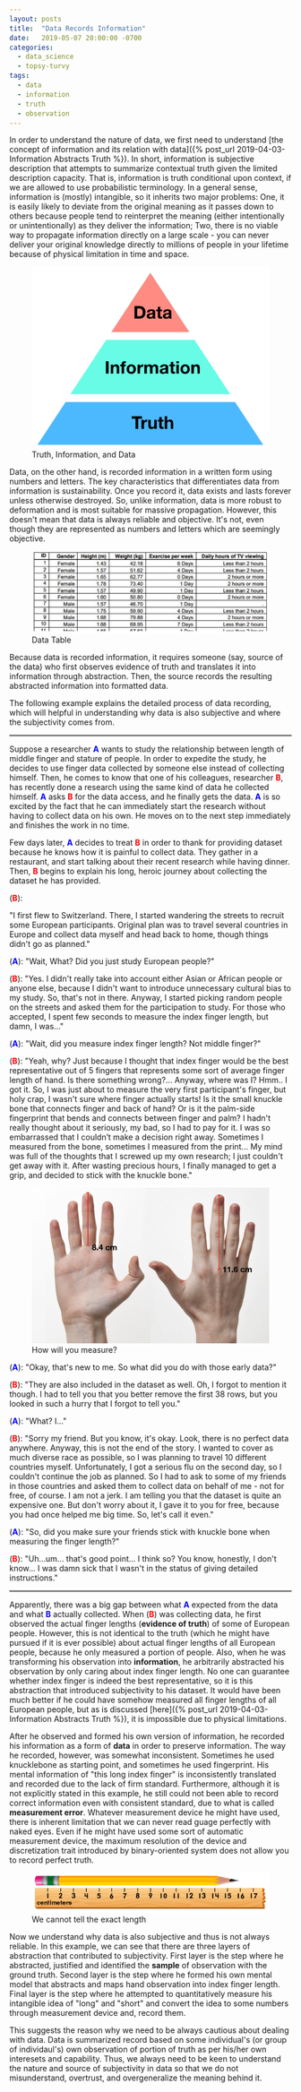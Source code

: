 ```yaml
---
layout: posts
title:  "Data Records Information"
date:   2019-05-07 20:00:00 -0700
categories:
  - data_science
  - topsy-turvy
tags:
  - data
  - information
  - truth
  - observation
---
```


In order to understand the nature of data, we first need to understand [the concept of information and its relation with data]({% post_url 2019-04-03-Information Abstracts Truth %}). In short, information is subjective description that attempts to summarize contextual truth given the limited description capacity. That is, information is truth conditional upon context, if we are allowed to use probabilistic terminology. In a general sense, information is (mostly) intangible, so it inherits two major problems: One, it is easily likely to deviate from the original meaning as it passes down to others because people tend to reinterpret the meaning (either intentionally or unintentionally) as they deliver the information; Two, there is no viable way to propagate information directly on a large scale - you can never deliver your original knowledge directly to millions of people in your lifetime because of physical limitation in time and space.

<figure>
  <img src="/assets/images/3layer_pyramid.png">
  <figcaption>Truth, Information, and Data</figcaption>
</figure>

Data, on the other hand, is recorded information in a written form using numbers and letters. The key characteristics that differentiates data from information is sustainability. Once you record it, data exists and lasts forever unless otherwise destroyed. So, unlike information, data is more robust to deformation and is most suitable for massive propagation. However, this doesn't mean that data is always reliable and objective. It's not, even though they are represented as numbers and letters which are seemingly objective.

<figure>
  <img src="/assets/images/data_table2.png">
  <figcaption>Data Table</figcaption>
</figure>

Because data is recorded information, it requires someone (say, source of the data) who first observes evidence of truth and translates it into information through abstraction. Then, the source records the resulting abstracted information into formatted data.
<!---That means, data goes through additional step of abstraction.--->
The following example explains the detailed process of data recording, which will helpful in understanding why data is also subjective and where the subjectivity comes from.

<hr style="height:3px;border:none;color:#808080;background-color:#808080;" />

Suppose a researcher <font color="blue"><b>A</b></font> wants to study the relationship between length of middle finger and stature of people. In order to expedite the study, he decides to use finger data collected by someone else instead of collecting himself. Then, he comes to know that one of his colleagues, researcher <font color="red"><b>B</b></font>, has recently done a research using the same kind of data he collected himself. <font color="blue"><b>A</b></font> asks <font color="red"><b>B</b></font> for the data access, and he finally gets the data. <font color="blue"><b>A</b></font> is so excited by the fact that he can immediately start the research without having to collect data on his own. He moves on to the next step immediately and finishes the work in no time.

Few days later, <font color="blue"><b>A</b></font> decides to treat <font color="red"><b>B</b></font> in order to thank for providing dataset because he knows how it is painful to collect data. They gather in a restaurant, and start talking about their recent research while having dinner. Then, <font color="red"><b>B</b></font> begins to explain his long, heroic journey about collecting the dataset he has provided.

(<font color="red"><b>B</b></font>): 
<!---I first started to collect data myself. I first decided to fly--->
"I first flew to Switzerland. There, I started wandering the streets to recruit some European participants. Original plan was to travel several countries in Europe and collect data myself and head back to home, though things didn't go as planned."
  
(<font color="blue"><b>A</b></font>): "Wait, What? Did you just study European people?"

(<font color="red"><b>B</b></font>): "Yes. I didn't really take into account either Asian or African people or anyone else, because I didn't want to introduce unnecessary cultural bias to my study. So, that's not in there. Anyway, I started picking random people on the streets and asked them for the participation to study. For those who accepted, I spent few seconds to measure the index finger length, but damn, I was..."

(<font color="blue"><b>A</b></font>): "Wait, did you measure index finger length? Not middle finger?"

(<font color="red"><b>B</b></font>): "Yeah, why? Just because I thought that index finger would be the best representative out of 5 fingers that represents some sort of average finger length of hand. Is there something wrong?... Anyway, where was I? Hmm.. I got it. So, I was just about to measure the very first participant's finger, but holy crap, I wasn't sure where finger actually starts! Is it the small knuckle bone that connects finger and back of hand? Or is it the palm-side fingerprint that bends and connects between finger and palm? I hadn't really thought about it seriously, my bad, so I had to pay for it. I was so embarrassed that I couldn’t make a decision right away. Sometimes I measured from the bone, sometimes I measured from the print... My mind was full of the thoughts that I screwed up my own research; I just couldn't get away with it. After wasting precious hours, I finally managed to get a grip, and decided to stick with the knuckle bone."

<figure>
  <img src="/assets/images/hand.png">
  <figcaption>How will you measure?</figcaption>
</figure>

(<font color="blue"><b>A</b></font>): "Okay, that's new to me. So what did you do with those early data?"

(<font color="red"><b>B</b></font>): "They are also included in the dataset as well. Oh, I forgot to mention it though. I had to tell you that you better remove the first 38 rows, but you looked in such a hurry that I forgot to tell you."

(<font color="blue"><b>A</b></font>): "What? I..."

(<font color="red"><b>B</b></font>): "Sorry my friend. But you know, it's okay. Look, there is no perfect data anywhere. Anyway, this is not the end of the story. I wanted to cover as much diverse race as possible, so I was planning to travel 10 different countries myself. Unfortunately, I got a serious flu on the second day, so I couldn't continue the job as planned. So I had to ask to some of my friends in those countries and asked them to collect data on behalf of me - not for free, of course. I am not a jerk. I am telling you that the dataset is quite an expensive one. But don't worry about it, I gave it to you for free, because you had once helped me big time. So, let's call it even."

(<font color="blue"><b>A</b></font>): "So, did you make sure your friends stick with knuckle bone when measuring the finger length?"

(<font color="red"><b>B</b></font>): "Uh...um... that's good point... I think so? You know, honestly, I don't know... I was damn sick that I wasn't in the status of giving detailed instructions."

<hr style="height:3px;border:none;color:#808080;background-color:#808080;" />

Apparently, there was a big gap between what <font color="blue"><b>A</b></font> expected from the data and what <font color="blue"><b>B</b></font> actually collected. When (<font color="red"><b>B</b></font>) was collecting data, he first observed the actual finger lengths (<b>evidence of truth</b>) of some of European people. However, this is not identical to the truth (which he might have pursued if it is ever possible) about actual finger lengths of all European people, because he only measured a portion of people. Also, when he was transforming his observation into <b>information</b>, he arbitrarily abstracted his observation by only caring about index finger length. No one can guarantee whether index finger is indeed the best representative, so it is this abstraction that introduced subjectivity to his dataset. It would have been much better if he could have somehow measured all finger lengths of all European people, but as is discussed [here]({% post_url 2019-04-03-Information Abstracts Truth %}), it is impossible due to physical limitations.

After he observed and formed his own version of information, he recorded his information as a form of <b>data</b> in order to preserve information. The way he recorded, however, was somewhat inconsistent. Sometimes he used knucklebone as starting point, and sometimes he used fingerprint. His mental information of "this long index finger" is inconsistently translated and recorded due to the lack of firm standard. Furthermore, although it is not explicitly stated in this example, he still could not been able to record correct information even with consistent standard, due to what is called <b>measurement error</b>. Whatever measurement device he might have used, there is inherent limitation that we can never read guage perfectly with naked eyes. Even if he might have used some sort of automatic measurement device, the maximum resolution of the device and discretization trait introduced by binary-oriented system does not allow you to record perfect truth.

<figure>
  <img src="/assets/images/ruler.png">
  <figcaption>We cannot tell the exact length</figcaption>
</figure>

Now we understand why data is also subjective and thus is not always reliable. In this example, we can see that there are three layers of abstraction that contributed to subjectivity. First layer is the step where he abstracted, justified and identified the <b>sample</b> of observation with the ground truth. 
Second layer is the step where he formed his own mental model that abstracts and maps hand observation into index finger length. Final layer is the step where he attempted to quantitatively measure his intangible idea of "long" and "short" and convert the idea to some numbers through measurement device and, record them.

This suggests the reason why we need to be always cautious about dealing with data. Data is summarized record based on some individual's (or group of individaul's) own observation of portion of truth as per his/her own interesets and capability. Thus, we always need to be keen to understand the nature and source of subjectivity in data so that we do not misunderstand, overtrust, and overgeneralize the meaning behind it.